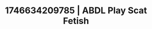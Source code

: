 ---
categories:
- Fantasy surrender
- Midnight fantasy
- Nerdy seduction
- AI-generated
- Gender-fluid lovers
- ASMR
- Curvy bodies
- Cosplay
image: /assets/images/1746634209785.jpg
layout: post
seo:
  description: Featured content with sensual ABDL Play, Scat Fetish. HD images available.
  keywords: ABDL Play, Scat Fetish
  og_image: /assets/images/1746634209785.jpg
  schema_type: VisualArtwork
tags:
- ABDL Play
- '#1746634209785'
- Scat Fetish
title: 1746634209785 | ABDL Play Scat Fetish
---